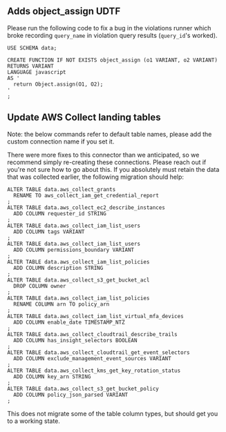 ## Adds object_assign UDTF

Please run the following code to fix a bug in the violations runner which
broke recording `query_name` in violation query results (`query_id`'s worked).

~~~
USE SCHEMA data;

CREATE FUNCTION IF NOT EXISTS object_assign (o1 VARIANT, o2 VARIANT)
RETURNS VARIANT
LANGUAGE javascript
AS '
  return Object.assign(O1, O2);
'
;
~~~

## Update AWS Collect landing tables

Note: the below commands refer to default table names, please add the custom connection name if you set it.

There were more fixes to this connector than we anticipated, so we recommend simply re-creating these connections.
Please reach out if you're not sure how to go about this. If you absolutely must retain the data that was collected
earlier, the following migration should help:

~~~
ALTER TABLE data.aws_collect_grants
  RENAME TO aws_collect_iam_get_credential_report
;
ALTER TABLE data.aws_collect_ec2_describe_instances
  ADD COLUMN requester_id STRING
;
ALTER TABLE data.aws_collect_iam_list_users
  ADD COLUMN tags VARIANT
;
ALTER TABLE data.aws_collect_iam_list_users
  ADD COLUMN permissions_boundary VARIANT
;
ALTER TABLE data.aws_collect_iam_list_policies
  ADD COLUMN description STRING
;
ALTER TABLE data.aws_collect_s3_get_bucket_acl
  DROP COLUMN owner
;
ALTER TABLE data.aws_collect_iam_list_policies
  RENAME COLUMN arn TO policy_arn
;
ALTER TABLE data.aws_collect_iam_list_virtual_mfa_devices
  ADD COLUMN enable_date TIMESTAMP_NTZ
;
ALTER TABLE data.aws_collect_cloudtrail_describe_trails
  ADD COLUMN has_insight_selectors BOOLEAN
;
ALTER TABLE data.aws_collect_cloudtrail_get_event_selectors
  ADD COLUMN exclude_management_event_sources VARIANT
;
ALTER TABLE data.aws_collect_kms_get_key_rotation_status
  ADD COLUMN key_arn STRING
;
ALTER TABLE data.aws_collect_s3_get_bucket_policy
  ADD COLUMN policy_json_parsed VARIANT
;
~~~

This does not migrate some of the table column types, but should get you to a working state.
